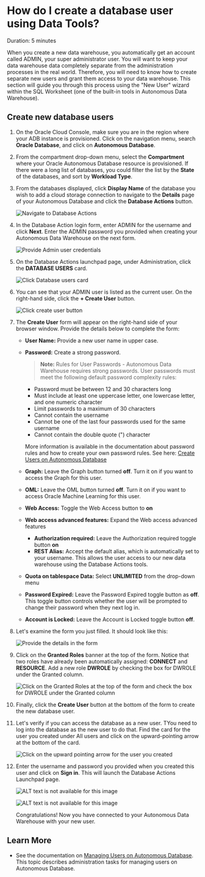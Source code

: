 # How do I create a database user using Data Tools?

Duration: 5 minutes

When you create a new data warehouse, you automatically get an account called ADMIN, your super administrator user. You will want to keep your data warehouse data completely separate from the administration processes in the real world. Therefore, you will need to know how to create separate new users and grant them access to your data warehouse. This section will guide you through this process using the "New User" wizard within the SQL Worksheet (one of the built-in tools in Autonomous Data Warehouse).

## Create new database users

1. On the Oracle Cloud Console, make sure you are in the region where your ADB instance is provisioned. Click on the navigation menu, search **Oracle Database**, and click on **Autonomous Database**.

2. From the compartment drop-down menu, select the **Compartment** where your Oracle Autonomous Database resource is provisioned. If there were a long list of databases, you could filter the list by the **State** of the databases, and sort by **Workload Type**.

3. From the databases displayed, click **Display Name** of the database you wish to add a cloud storage connection to navigate to the **Details** page of your Autonomous Database and click the **Database Actions** button.

    ![Navigate to Database Actions](images/click-database-actions-button.png)

4. In the Database Action login form, enter ADMIN for the username and click **Next**. Enter the ADMIN password you provided when creating your Autonomous Data Warehouse on the next form.

    ![Provide Admin user credentials](images/admin.png)

5. On the Database Actions launchpad page, under Administration, click the **DATABASE USERS** card.

    ![Click Database users card](images/database-users.png)

6. You can see that your ADMIN user is listed as the current user. On the right-hand side, click the **+ Create User** button.

    ![Click create user button](images/create-user.png)

7. The **Create User** form will appear on the right-hand side of your browser window. Provide the details below to complete the form:

    - **User Name:** Provide a new user name in upper case.
    - **Password:** Create a strong password.

        > **Note:** Rules for User Passwords - Autonomous Data Warehouse requires strong passwords. User passwords must meet the following default password complexity rules:

        - Password must be between 12 and 30 characters long
        - Must include at least one uppercase letter, one lowercase letter, and one numeric character
        - Limit passwords to a maximum of 30 characters
        - Cannot contain the username
        - Cannot be one of the last four passwords used for the same username
        - Cannot contain the double quote (") character

        More information is available in the documentation about password rules and how to create your own password rules. See here: [Create Users on Autonomous Database](https://docs.oracle.com/en/cloud/paas/autonomous-database/adbsa/manage-users-create.html#GUID-B5846072-995B-4B81-BDCB-AF530BC42847)

    - **Graph:** Leave the Graph button turned **off**. Turn it on if you want to access the Graph for this user.
    - **OML:** Leave the OML button turned **off**. Turn it on if you want to access Oracle Machine Learning for this user.
    - **Web Access:** Toggle the Web Access button to **on**
    - **Web access advanced features:** Expand the Web access advanced features
        - **Authorization required:** Leave the Authorization required toggle button **on**
        - **REST Alias:** Accept the default alias, which is automatically set to your username. This allows the user access to our new data warehouse using the Database Actions tools.
    - **Quota on tablespace Data:** Select **UNLIMITED** from the drop-down menu
    - **Password Expired:** Leave the Password Expired toggle button as **off**. This toggle button controls whether the user will be prompted to change their password when they next log in.
    - **Account is Locked:** Leave the Account is Locked toggle button **off**. 

8. Let's examine the form you just filled. It should look like this:

    ![Provide the details in the form](images/create-user-dialog.png)

9.  Click on the **Granted Roles** banner at the top of the form. Notice that two roles have already been automatically assigned: **CONNECT** and **RESOURCE**. Add a new role **DWROLE** by checking the box for DWROLE under the Granted column.

    ![Click on the Granted Roles at the top of the form and check the box for DWROLE under the Granted column](images/dwrole.png)

10. Finally, click the **Create User** button at the bottom of the form to create the new database user.

11. Let's verify if you can access the database as a new user. TYou need to log into the database as the new user to do that. Find the card for the user you created under All users and click on the upward-pointing arrow at the bottom of the card.

    ![Click on the upward pointing arrow for the user you created](images/click-qteam.png)

12. Enter the username and password you provided when you created this user and click on **Sign in**. This will launch the Database Actions Launchpad page.

    ![ALT text is not available for this image](images/qteam-login.png)

    ![ALT text is not available for this image](images/database-actions-launchpad.png)

    Congratulations! Now you have connected to your Autonomous Data Warehouse with your new user.

## Learn More

- See the documentation on [Managing Users on Autonomous Database](https://docs.oracle.com/en/cloud/paas/autonomous-database/adbsa/manage.html#GUID-AD7ACC07-AAF7-482A-8845-9C726B1BA86D). This topic describes administration tasks for managing users on Autonomous Database.

